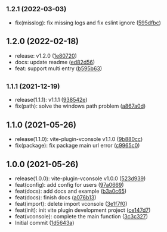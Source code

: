 ## <small>1.2.1 (2022-03-03)</small>

* fix(misslog): fix missing logs and fix eslint ignore ([595dfbc](https://github.com/vadxq/vite-plugin-vconsole/commit/595dfbc))



## 1.2.0 (2022-02-18)

* release: v1.2.0 ([1e80720](https://github.com/vadxq/vite-plugin-vconsole/commit/1e80720))
* docs: update readme ([ed82d56](https://github.com/vadxq/vite-plugin-vconsole/commit/ed82d56))
* feat: support multi entry ([b595b63](https://github.com/vadxq/vite-plugin-vconsole/commit/b595b63))



## <small>1.1.1 (2021-12-19)</small>

* release(1.1.1): v1.1.1 ([938542e](https://github.com/vadxq/vite-plugin-vconsole/commit/938542e))
* fix(path): solve the windows path problem ([a867a0d](https://github.com/vadxq/vite-plugin-vconsole/commit/a867a0d))



## 1.1.0 (2021-05-26)

* release(1.1.0): vite-plugin-vconsole v1.1.0 ([9b880cc](https://github.com/vadxq/vite-plugin-vconsole/commit/9b880cc))
* fix(package): fix package main url error ([c9965c0](https://github.com/vadxq/vite-plugin-vconsole/commit/c9965c0))



## 1.0.0 (2021-05-26)

* release(1.0.0): vite-plugin-vconsole v1.0.0 ([523d939](https://github.com/vadxq/vite-plugin-vconsole/commit/523d939))
* feat(config): add config for users ([97a0669](https://github.com/vadxq/vite-plugin-vconsole/commit/97a0669))
* feat(docs): add docs and example ([b3a0c65](https://github.com/vadxq/vite-plugin-vconsole/commit/b3a0c65))
* feat(docs): finish docs ([a076b13](https://github.com/vadxq/vite-plugin-vconsole/commit/a076b13))
* feat(import): delete import vconsole ([3e1f7f0](https://github.com/vadxq/vite-plugin-vconsole/commit/3e1f7f0))
* feat(init): init vite plugin development project ([ce147d7](https://github.com/vadxq/vite-plugin-vconsole/commit/ce147d7))
* feat(vconsole): complete the main function ([3c3c327](https://github.com/vadxq/vite-plugin-vconsole/commit/3c3c327))
* Initial commit ([1d5643a](https://github.com/vadxq/vite-plugin-vconsole/commit/1d5643a))



